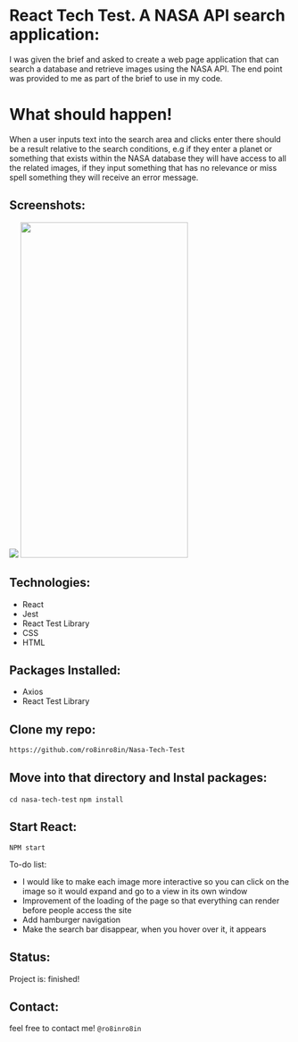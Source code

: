 # React Tech Test. A NASA API search application:
I was given the brief and asked to create a web page application that can search a database and retrieve images using the NASA API. The end point was provided to me as part of the brief to use in my code.

# What should happen!
When a user inputs text into the search area and clicks enter there should be a result relative to the search conditions, e.g if they enter a planet or something that exists within the NASA database they will have access to all the related images, if they input something that has no relevance or miss spell something they will receive an error message.


## Screenshots:
![](https://user-images.githubusercontent.com/70481621/108549061-91d99d80-72e4-11eb-90f5-0a107a76dc92.png)
<img src="https://user-images.githubusercontent.com/70481621/108549139-b170c600-72e4-11eb-9c2b-2fb528356470.png" width="300" height="600">

## Technologies:
* React 
* Jest
* React Test Library
* CSS
* HTML
 
## Packages Installed:
* Axios
* React Test Library


## Clone my repo:
`https://github.com/ro8inro8in/Nasa-Tech-Test`

## Move into that directory and Instal packages: 
`cd nasa-tech-test`
`npm install`

## Start React:
`NPM start`

To-do list:
* I would like to make each image more interactive so you can click on the image so it would expand and go to a view in its own window  
* Improvement of the loading of the page so that everything can render before people access the site
* Add hamburger navigation 
* Make the search bar disappear, when you hover over it, it appears 

## Status:
Project is: finished!

## Contact:
feel free to contact me! `@ro8inro8in`
